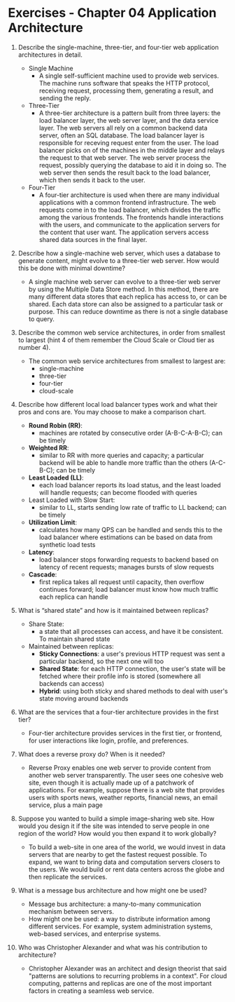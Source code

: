 # Exercises - Chapter 04 Application Architecture

1. Describe the single-machine, three-tier, and four-tier web application architectures in detail.
    - Single Machine
        - A single self-sufficient machine used to provide web services. The machine runs software that speaks the HTTP protocol, receiving request, processing them, generating a result, and sending the reply.
    - Three-Tier
        - A three-tier architecture is a pattern built from three layers: the load balancer layer, the web server layer, and the data service layer. The web servers all rely on a common backend data server, often an SQL database. The load balancer layer is responsible for receving request enter from the user. The load balancer picks on of the machines in the middle layer and relays the request to that web server. The web server process the request, possibly querying the database to aid it in doing so. The web server then sends the result back to the load balancer, which then sends it back to the user.
    - Four-Tier
        - A four-tier architecture is used when there are many individual applications with a common frontend infrastructure. The web requests come in to the load balancer, which divides the traffic among the various frontends. The frontends handle interactions with the users, and communicate to the application servers for the content that user want. The application servers access shared data sources in the final layer.

2. Describe how a single-machine web server, which uses a database to generate content, might evolve to a three-tier web server. How would this be done with minimal downtime?
    - A single machine web server can evolve to a three-tier web server by using the Multiple Data Store method. In this method, there are many different data stores that each replica has access to, or can be shared. Each data store can also be assigned to a particular task or purpose. This can reduce downtime as there is not a single database to query.

3. Describe the common web service architectures, in order from smallest to largest (hint 4 of them remember the Cloud Scale or Cloud tier as number 4).
    -  The common web service architectures from smallest to largest are:
        - single-machine
        - three-tier
        - four-tier
        - cloud-scale

4. Describe how different local load balancer types work and what their pros and cons are. You may choose to make a comparison chart.
    - **Round Robin (RR)**:
        - machines are rotated by consecutive order (A-B-C-A-B-C); can be timely
    - **Weighted RR**:
        - similar to RR with more queries and capacity; a particular backend will be able to handle more traffic than the others (A-C-B-C); can be timely
    - **Least Loaded (LL)**:
        - each load balancer reports its load status, and the least loaded will handle requests; can become flooded with queries
    - Least Loaded with Slow Start:
        - similar to LL, starts sending low rate of traffic to LL backend; can be timely
    - **Utilization Limit**:
        - calculates how many QPS can be handled and sends this to the load balancer where estimations can be based on data from synthetic load tests
    - **Latency**:
        - load balancer stops forwarding requests to backend based on latency of recent requests; manages bursts of slow requests
    - **Cascade**:
        - first replica takes all request until capacity, then overflow continues forward; load balancer must know how much traffic each replica can handle

5. What is “shared state” and how is it maintained between replicas?
    - Share State:
        - a state that all processes can access, and have it be consistent. To maintain shared state
    - Maintained between replicas:
         - **Sticky Connections**: a user's previous HTTP request was sent a particular backend, so the next one will too
        - **Shared State**: for each HTTP connection, the user's state will be fetched where their profile info is stored (somewhere all backends can access)
        - **Hybrid**: using both sticky and shared methods to deal with user's state moving around backends

6. What are the services that a four-tier architecture provides in the first tier?
    -  Four-tier architecture provides services in the first tier, or frontend, for user interactions like login, profile, and preferences.

7. What does a reverse proxy do? When is it needed?
    - Reverse Proxy enables one web server to provide content from another web server transparently. The user sees one cohesive web site, even though it is actually made up of a patchwork of applications. For example, suppose there is a web site that provides users with sports news, weather reports, financial news, an email service, plus a main page

8. Suppose you wanted to build a simple image-sharing web site. How would you design it if the site was intended to serve people in one region of the world? How would you then expand it to work globally?
    - To build a web-site in one area of the world, we would invest in data servers that are nearby to get the fastest request possible. To expand, we want to bring data and computation servers closers to the users. We would build or rent data centers across the globe and then replicate the services.

9. What is a message bus architecture and how might one be used?
    - Message bus architecture: a many-to-many communication mechanism between servers.
    - How might one be used: a way to distribute information among different services. For example, system administration systems, web-based services, and enterprise systems.

10. Who was Christopher Alexander and what was his contribution to architecture?
    - Christopher Alexander was an architect and design theorist that said "patterns are solutions to recurring problems in a context". For cloud computing, patterns and replicas are one of the most important factors in creating a seamless web service.
